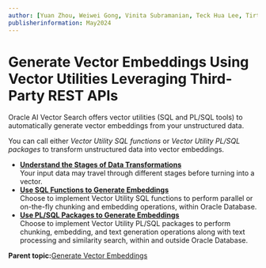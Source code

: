 ```yaml
---
author: [Yuan Zhou, Weiwei Gong, Vinita Subramanian, Teck Hua Lee, Tirthankar Lahiri, Shasank Chavan, Sebastian DeLaHoz, Roger Ford, Rohan Aggarwal, Mark Hornick, Malavika S P, Harichandan Roy, George Krupka, Doug Hood, Dinesh Das, David Jiang, Boriana Milenova, Bonnie Xia, Aurosish Mishra, Angela Amor, Agnivo Saha, Aleksandra Czarlinska, Ramya P, Usha Krishnamurthy, Tulika Das, Suresh Rajan, Sarika Surampudi, Sarah Hirschfeld, Prakash Jashnani, Jody Glover, Jessica True, Mamata Basapur, Maitreyee Chaliha, Gunjan Jain, Frederick Kush, Douglas Williams, Binika Kumar, Jean-Francois Verrier]
publisherinformation: May2024
---
```


# Generate Vector Embeddings Using Vector Utilities Leveraging Third-Party REST APIs

Oracle AI Vector Search offers vector utilities \(SQL and PL/SQL tools\) to automatically generate vector embeddings from your unstructured data.

You can call either *Vector Utility SQL functions* or *Vector Utility PL/SQL packages* to transform unstructured data into vector embeddings.

-   **[Understand the Stages of Data Transformations](GUID-D6F1E7B6-5642-46A2-B84D-B8E37E4C353E.md)**  
Your input data may travel through different stages before turning into a vector.
-   **[Use SQL Functions to Generate Embeddings](GUID-AEAA4AA9-2D47-4451-B6D5-E505C133D9CF.md)**  
Choose to implement Vector Utility SQL functions to perform parallel or on-the-fly chunking and embedding operations, within Oracle Database.
-   **[Use PL/SQL Packages to Generate Embeddings](GUID-A9FB99E8-68E0-4B2B-9DF2-8C51FB1CA8EA.md)**  
Choose to implement Vector Utility PL/SQL packages to perform chunking, embedding, and text generation operations along with text processing and similarity search, within and outside Oracle Database.

**Parent topic:**[Generate Vector Embeddings](GUID-A788574C-F88D-4E5E-B220-A40FA8CBB174.md)

